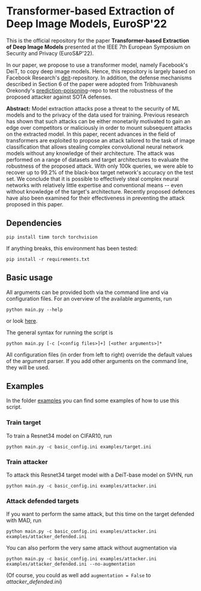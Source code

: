 # Transformer-based Extraction of Deep Image Models, EuroSP'22
This is the official repository for the paper **Transformer-based Extraction of Deep Image Models** presented at the IEEE 7th European Symposium on Security and Privacy (EuroS&P'22).

In our paper, we propose to use a transformer model, namely Facebook's DeiT, to copy deep image models. Hence, this repository is largely based on Facebook Research's [deit](https://github.com/facebookresearch/deit)-repository.
In addition, the defense mechanisms described in Section 6 of the paper were adopted from Tribhuvanesh Orekondy's [prediction-poisoning](https://github.com/tribhuvanesh/prediction-poisoning)-repo to test the robustness of the proposed attacker against SOTA defenses.

**Abstract:** Model extraction attacks pose a threat to the security of ML models and to the privacy of the data used for training. Previous research has shown that such attacks can be either monetarily motivated to gain an edge over competitors or maliciously in order to mount subsequent attacks on the extracted model. In this paper, recent advances in the field of transformers are exploited to propose an attack tailored to the task of image classification that allows stealing complex convolutional neural network models without any knowledge of their architecture. The attack was performed on a range of datasets and target architectures to evaluate the robustness of the proposed attack. With only 100k queries, we were able to recover up to 99.2% of the black-box target network's accuracy on the test set. We conclude that it is possible to effectively steal complex neural networks with relatively little expertise and conventional means -- even without knowledge of the target's architecture. Recently proposed defences have also been examined for their effectiveness in preventing the attack proposed in this paper.


## Dependencies

    pip install timm torch torchvision
    
If anything breaks, this environment has been tested:

    pip install -r requirements.txt

## Basic usage
All arguments can be provided both via the command line and via configuration files. 
For an overview of the available arguments, run 

    python main.py --help
    
or look [here](basic_config.ini). 

The general syntax for running the script is

    python main.py [-c [<config files>]+] [<other arguments>]*

All configuration files (in order from left to right) override the default values of the argument parser.
If you add other arguments on the command line, they will be used.

## Examples
In the folder [examples](examples) you can find some examples of how to use this script.

### Train target
To train a Resnet34 model on CIFAR10, run 

    python main.py -c basic_config.ini examples/target.ini


### Train attacker
To attack this Resnet34 target model with a DeiT-base model on SVHN, run 

    python main.py -c basic_config.ini examples/attacker.ini


### Attack defended targets
If you want to perform the same attack, but this time on the target defended with MAD, run

    python main.py -c basic_config.ini examples/attacker.ini examples/attacker_defended.ini
    
You can also perform the very same attack without augmentation via

    python main.py -c basic_config.ini examples/attacker.ini examples/attacker_defended.ini --no-augmentation
    
(Of course, you could as well add `augmentation = False` to _attacker_defended.ini_)
